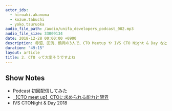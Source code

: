 ```yaml
---
actor_ids:
  - hiroaki.akanuma
  - kozue.tabuchi
  - yoko.tsuruoka
audio_file_path: /audio/unifa_developers_podcast_002.mp3
audio_file_size: 33009134
date: 2018-12-28 00:00:00 +0900
description: 赤沼、田渕、鶴岡の3人で、CTO Meetup や IVS CTO Night & Day などについて話しました。
duration: "49:15"
layout: article
title: 2. CTO って大変そうですよね
---
```


## Show Notes

- Podcast 初回配信してみた
- [【CTO meet up】CTOに求められる能力と限界](https://flxy.jp/article/3480)
- IVS CTONight & Day 2018
